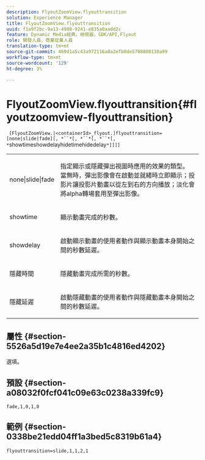 ```yaml
---
description: FlyoutZoomView.flyouttransition
solution: Experience Manager
title: FlyoutZoomView.flyouttransition
uuid: f1a9f2bc-9a13-4980-9241-e835a0aadd2c
feature: Dynamic Media經典，檢視器，SDK/API,Flyout
role: 開發人員，商業從業人員
translation-type: tm+mt
source-git-commit: 469d1a5c43a972116a8a2efb0de5708800130a99
workflow-type: tm+mt
source-wordcount: '129'
ht-degree: 3%

---
```



# FlyoutZoomView.flyouttransition{#flyoutzoomview-flyouttransition}

` [FlyoutZoomView.|<containerId>_flyout.]flyouttransition=[none|slide|fade][, *``*[, *``*[, *``*[, *`showtimeshowdelayhidetimehidedelay`*]]]]`

<table id="table_AB421835D2454ECD8AA40DBFADBAC65F"> 
 <tbody> 
  <tr> 
   <td colname="col1"> <p> <span class="codeph"> <span class="varname"> none|slide|fade  </span> </span> </p> </td> 
   <td colname="col2"> <p> 指定顯示或隱藏彈出視圖時應用的效果的類型。 當<span class="codeph">無</span>時，彈出影像會在啟動並就緒時立即顯示；<span class="codeph">投影片</span>讓投影片動畫以從左到右的方向播放；<span class="codeph">淡化</span>會將alpha轉場套用至彈出影像。 </p> </td> 
  </tr> 
  <tr> 
   <td colname="col1"> <p> <span class="codeph"> <span class="varname"> showtime  </span> </span> </p> </td> 
   <td colname="col2"> <p> 顯示動畫完成的秒數。 </p> </td> 
  </tr> 
  <tr> 
   <td colname="col1"> <p> <span class="codeph"> <span class="varname"> showdelay  </span> </span> </p> </td> 
   <td colname="col2"> <p> 啟動顯示動畫的使用者動作與顯示動畫本身開始之間的秒數延遲。 </p> </td> 
  </tr> 
  <tr> 
   <td colname="col1"> <p> <span class="codeph"> <span class="varname"> 隱藏時間  </span> </span> </p> </td> 
   <td colname="col2"> <p> 隱藏動畫完成所需的秒數。 </p> </td> 
  </tr> 
  <tr> 
   <td colname="col1"> <p> <span class="codeph"> <span class="varname"> 隱藏延遲  </span> </span> </p> </td> 
   <td colname="col2"> <p> 啟動隱藏動畫的使用者動作與隱藏動畫本身開始之間的秒數延遲。 </p> </td> 
  </tr> 
 </tbody> 
</table>

## 屬性 {#section-5526a5d19e7e4ee2a35b1c4816ed4202}

選填。

## 預設 {#section-a08032f0fcf041c09e63c0238a339fc9}

`fade,1,0,1,0`

## 範例 {#section-0338be21edd04ff1a3bed5c8319b61a4}

`flyouttransition=slide,1,1,2,1`
